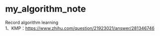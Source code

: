 # my_algorithm_note
Record algorithm learning  
1、KMP：https://www.zhihu.com/question/21923021/answer/281346746
